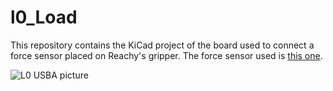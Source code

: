 # l0_Load
This repository contains the KiCad project of the board used to connect a force sensor placed on Reachy's gripper.
The force sensor used is [this one](https://www.robotshop.com/eu/fr/micro-cellule-force-078-kg.html).


![L0 USBA picture](l0_USBA.png)
